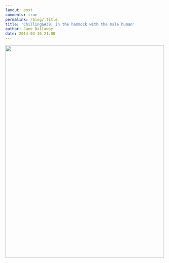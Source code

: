 ```yaml
---
layout: post
comments: true
permalink: /blog/:title
title: 'Chilling&#39; in the hammock with the male human'
author: Jane Dallaway
date: 2014-03-16 21:00
---
```


<div><a href="//static.skitters.dallaway.com/tp_IMG_20140316_172304.jpg"><img src="//static.skitters.dallaway.com/tp_thumb_IMG_20140316_172304.jpg" width="500" height="667"/></a></div>


  
      
